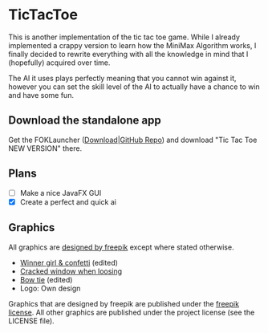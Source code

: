 # TicTacToe
This is another implementation of the tic tac toe game. While I already implemented a crappy version to learn how the MiniMax Algorithm works, I finally decided to rewrite everything with all the knowledge in mind that I (hopefully) acquired over time.

The AI it uses plays perfectly meaning that you cannot win against it, however you can set the skill level of the AI to actually have a chance to win and have some fun.

## Download the standalone app
Get the FOKLauncher ([Download](https://bintray.com/vatbub/fokprojectsReleases/foklauncher#downloads)|[GitHub Repo](https://github.com/vatbub/fokLauncher)) and download "Tic Tac Toe NEW VERSION" there.

## Plans
- [ ] Make a nice JavaFX GUI
- [x] Create a perfect and quick ai

## Graphics
All graphics are [designed by freepik](https://profile.freepik.com/license/free) except where stated otherwise.
- [Winner girl & confetti](http://www.freepik.com/free-vector/the-winner_766744.htm) (edited) 
- [Cracked window when loosing](http://www.freepik.com/free-vector/damaged-wall-grunge-background_708092.htm)
- [Bow tie](http://www.freepik.com/free-vector/variety-of-colorful-bow-ties_791412.htm) (edited)
- Logo: Own design

Graphics that are designed by freepik are published under the [freepik license](https://profile.freepik.com/license/free). All other graphics are published under the project license (see the LICENSE file).
